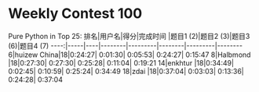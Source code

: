 # Weekly Contest 100

Pure Python in Top 25:
排名|用户名|得分|完成时间 |题目1 (2)|题目2 (3)|题目3 (6)|题目4 (7)
----:|-----|----|--------|---------|--------|---------|--------
6|huizew China|18|0:24:27| 0:01:30| 0:05:53| 0:24:27| 0:15:47
8|Halbmond |18|0:27:30| 0:27:30| 0:25:28| 0:11:04| 0:19:21
14|enkhtur |18|0:34:49| 0:02:45| 0:10:59| 0:25:24| 0:34:49
18|zdai |18|0:37:04| 0:03:03| 0:13:36| 0:24:28| 0:37:04
